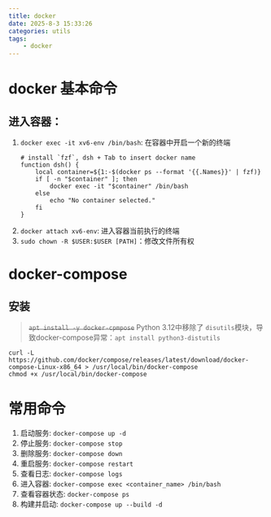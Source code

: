 ```yaml
---
title: docker
date: 2025-8-3 15:33:26
categories: utils
tags:
    - docker
---
```


# docker 基本命令

## 进入容器：
1. `docker exec -it xv6-env /bin/bash`: 在容器中开启一个新的终端
    ```shell
    # install `fzf`, dsh + Tab to insert docker name
    function dsh() {
        local container=${1:-$(docker ps --format '{{.Names}}' | fzf)}
        if [ -n "$container" ]; then
            docker exec -it "$container" /bin/bash
        else
            echo "No container selected."
        fi
    }
    ```
2. `docker attach xv6-env`: 进入容器当前执行的终端
3. `sudo chown -R $USER:$USER [PATH]`：修改文件所有权


# docker-compose

## 安装
> ~~`apt install -y docker-cpmpose`~~
> Python 3.12中移除了 `disutils`模块，导致docker-compose异常：`apt install python3-distutils`

```shell
curl -L https://github.com/docker/compose/releases/latest/download/docker-compose-Linux-x86_64 > /usr/local/bin/docker-compose
chmod +x /usr/local/bin/docker-compose
```

# 常用命令
1. 启动服务: `docker-compose up -d`
2. 停止服务: `docker-compose stop`
3. 删除服务: `docker-compose down`
4. 重启服务: `docker-compose restart`
5. 查看日志: `docker-compose logs`
6. 进入容器: `docker-compose exec <container_name> /bin/bash`
7. 查看容器状态: `docker-compose ps`
8. 构建并启动: `docker-compose up --build -d`


